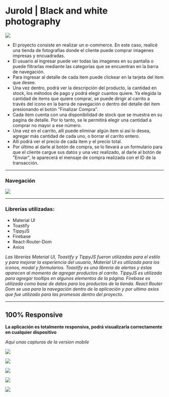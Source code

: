# Jurold | Black and white photography
![](https://i.imgur.com/MUStPU3.png)

- El proyecto consiste en realizar un e-commerce. En este caso, realicé una tienda de fotografías donde el cliente puede comprar imagenes impresas y encuadradas.
- El usuario al ingresar puede ver todas las imagenes en su pantalla o puede filtrarlas mediante las categorías que se encuentran en la barra de navegación.
- Para ingresar al detalle de cada item puede clickear en la tarjeta del item que desee.
- Una vez dentro, podrá ver la descripción del producto, la cantidad en stock, los métodos de pago y podrá elegir cuantos quiere. Ya elegida la cantidad de items que quiere comprar, se puede dirigir al carrito a través del icono en la barra de navegación o dentro del detalle del item presionando el botón "Finalizar Compra".
- Cada item cuenta con una disponibilidad de stock que se muestra en su pagina de detalle. Por lo tanto, se le permitirá elegir una cantidad a comprar no mayor a ese número.
- Una vez en el carrito, allí puede eliminar algún item si así lo desea, agregar más cantidad de cada uno, o borrar el carrito entero.
- Allí podrá ver el precio de cada item y el precio total.
- Por último al darle al botón de compra, se lo llevará a un formulario para que el cliente cargue sus datos y una vez realizado, al darle al botón de "Enviar", le aparecerá el mensaje de compra realizada con el ID de la transacción.

____

### Navegación

![](https://i.imgur.com/TGUYFf9.gif)

___

### Librerías utilizadas:
- Material UI
- Toastify
- TippyJS
- Firebase
- React-Router-Dom
- Axios

_Las librerías Material UI, Toastify y TippyJS fueron utilizadas para el estilo y para mejorar la experiencia del usuario, Material UI es utilizada para los iconos, modal y formularios. Toastify es una librería de alertas y éstas aparecen al momento de agregar productos al carrito. TippyJS es utilizada para agregar tooltips en algunos elementos de la página. Firebase es utilizada como base de datos para los productos de la tienda. React Router Dom se usa para la navegación dentro de la aplicación y por ultimo axios que fue utilizado para las promesas dentro del proyecto._

___

## 100% Responsive
**La aplicación es totalmente responsiva, podrá visualizarla correctamente en cualquier dispositivo**

_Aquí unas capturas de la version mobile_

![](https://i.imgur.com/jiMeLha.png)


![](https://i.imgur.com/GhpDlkX.png)


![](https://i.imgur.com/SgWWcYz.png)


![](https://i.imgur.com/Reugbek.png)


![](https://i.imgur.com/8T3PHVw.png)
